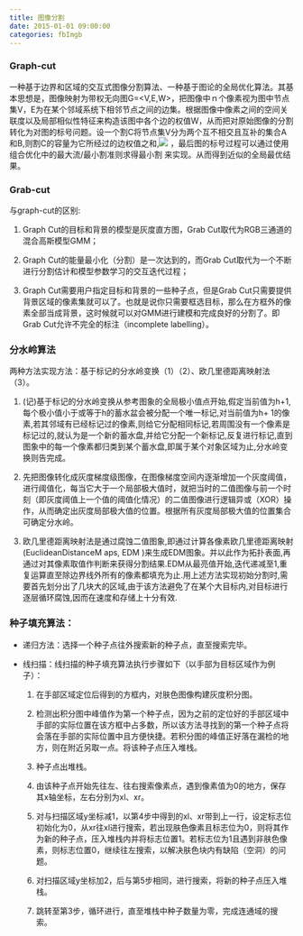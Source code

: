 ```yaml
---
title: 图像分割
date: 2015-01-01 09:00:00
categories: fbImgb
---
```


<script type="text/javascript" src="http://cdn.mathjax.org/mathjax/latest/MathJax.js?config=default"></script>

<!--<img src="http://latex.codecogs.com/gif.latex? a^{i}"/>
<center><img src="{{ site.baseurl }}/images/pdBase/svm_smo1.png"></center>-->

### Graph-cut

   一种基于边界和区域的交互式图像分割算法、一种基于图论的全局优化算法。其基本思想是，图像映射为带权无向图G=<V,E,W>，把图像中ｎ个像素视为图中节点集V，E为在某个邻域系统下相邻节点之间的边集。根据图像中像素之间的空间关联度以及局部相似性特征来构造该图中各个边的权值W，从而把对原始图像的分割转化为对图的标号问题。设一个割C将节点集V分为两个互不相交且互补的集合A和B,则割C的容量为它所经过的边权值之和,<img src="http://latex.codecogs.com/gif.latex? c(C) = \sum\limits_{p \in A,q \in B} {w(p,q)}"/> ，最后图的标号过程可以通过使用组合优化中的最大流/最小割准则求得最小割 来实现。从而得到近似的全局最优结果。

### Grab-cut

   与graph-cut的区别:

1. Graph Cut的目标和背景的模型是灰度直方图，Grab Cut取代为RGB三通道的混合高斯模型GMM；

2. Graph Cut的能量最小化（分割）是一次达到的，而Grab Cut取代为一个不断进行分割估计和模型参数学习的交互迭代过程；

3. Graph Cut需要用户指定目标和背景的一些种子点，但是Grab Cut只需要提供背景区域的像素集就可以了。也就是说你只需要框选目标，那么在方框外的像素全部当成背景，这时候就可以对GMM进行建模和完成良好的分割了。即Grab Cut允许不完全的标注（incomplete labelling）。

### 分水岭算法

   两种方法实现方法：基于标记的分水岭变换（1）（2）、欧几里德距离映射法（3）。

1. (记)基于标记的分水岭变换从参考图象的全局极小值点开始,假定当前值为h+1,每个极小值小于或等于h的蓄水盆会被分配一个唯一标记,对当前值为h+ 1的像素,若其邻域有已经标记过的像素,则给它分配相同标记,若周围没有一个像素是标记过的,就认为是一个新的蓄水盘,并给它分配一个新标记,反复进行标记,直到图象中的每一个像素都归类到某个蓄水盘,即属于某个对象区域为止,分水岭变换则告完成。

2. 先把图像转化成灰度梯度级图像，在图像梯度空间内逐渐增加一个灰度阈值，进行阈值化，每当它大于一个局部极大值时，就把当时的二值图像与前一个时刻（即灰度阈值上一个值的阈值化情况）的二值图像进行逻辑异或（XOR）操作，从而确定出灰度局部极大值的位置。根据所有灰度局部极大值的位置集合可确定分水岭。

3. 欧几里德距离映射法是通过腐蚀二值图象,即通过计算各像素欧几里德距离映射(EuclideanDistanceM aps, EDM )来生成EDM图象。并以此作为拓扑表面,再通过对其像素取值作判断来获得分割结果.EDM从最亮值开始,迭代递减至1,重复运算直至除边界线外所有的像素都填充为止.用上述方法实现初始分割时,需要首先划分出了几块大的区域,由于该方法避免了在某个大目标内,对目标进行逐层循环腐蚀,因而在速度和存储上十分有效.

### 种子填充算法：

* 递归方法：选择一个种子点往外搜索新的种子点，直至搜索完毕。

* 线扫描：线扫描的种子填充算法执行步骤如下（以手部为目标区域作为例子）：

   1. 在手部区域定位后得到的方框内，对肤色图像构建灰度积分图。

   2. 检测出积分图中峰值作为第一个种子点，因为之前的定位好的手部区域中手部的实际位置在该方框中占多数，所以该方法寻找到的第一个种子点将会落在手部的实际位置中且方便快捷。若积分图的峰值正好落在漏检的地方，则在附近另取一点。将该种子点压入堆栈。

   3. 种子点出堆栈。

   4. 由该种子点开始先往左、往右搜索像素点，遇到像素值为0的地方，保存其x轴坐标，左右分别为xl、xr。
  
   5. 对与扫描区域y坐标减1，以第4步中得到的xl、xr带到上一行，设定标志位初始化为0，从xr往xl进行搜索，若出现肤色像素且标志位为0，则将其作为新的种子点，压入堆栈内并将标志位置1。若标志位为1且遇到非肤色像素，则标志位置0，继续往左搜索，以解决肤色块内有缺陷（空洞）的问题。

   6. 对扫描区域y坐标加2，后与第5步相同，进行搜索，将新的种子点压入堆栈。

   7. 跳转至第3步，循环进行，直至堆栈中种子数量为零，完成连通域的搜索。

